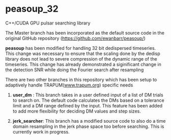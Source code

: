 peasoup_32
==========

C++/CUDA GPU pulsar searching library 

The Master branch has been incorporated as the default source code in the original GitHub repository  (https://github.com/ewanbarr/peasoup/)

**peasoup** has been modified for handling 32 bit dedispersed timeseries. This change was necessary to ensure that the scaling done by the dedisp library does not lead to severe compression of the dynamic range of the timeseries. This change has already demonstrated a siginificant change in the detection SNR while doing the Fourier search after resampling


There are two other branches in this repository which has been setup to adaptively handle TRAPUM(www.trapum.org) specific needs

1. **user_dm** : This branch takes in a user defined input of a list of DM trials to search on. The default code calculates the DMs based on a tolerance limit and a DM range defined by the input. This feature has been added to add more flexibility for deciding DM values and step sizes. 

2. **jerk_searcher**: This branch has a modified source code to also do a time domain resampling in the jerk phase space too before searching. This is currently work in progress. 

